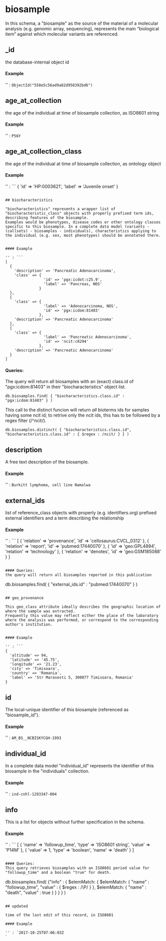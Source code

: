 # biosample  

In this schema, a "biosample" as the source of the material of a molecular analysis (e.g. genomic array, sequencing), represents the main “biological item” against which molecular variants are referenced.


## _id

the database-internal object id

#### Example

'' : `ObjectId("558e5c56ad9a82d958392bd6")
`

## age_at_collection

the age of the individual at time of biosample collection, as ISO8601 string

#### Example

'' : `P56Y
`

## age_at_collection_class

the age of the individual at time of biosample collection, as ontology object

#### Example

'' : ```
{
  'id' => 'HP:0003621',
  'label' => 'Juvenile onset'
}

```

## biocharacteristics

"biocharacteristics" represents a wrapper list of "biocharacteristic_class" objects with properly prefixed term ids, describing features of the biosample.
Examples would be phenotypes, disease codes or other ontology classes specific to this biosample. In a complete data model (variants - (callsets) - biosamples - individuals), characteristics applying to the individual (e.g. sex, most phenotypes) should be annotated there.


#### Example

'' : ```
[
  {
    'description' => 'Pancreatic Adenocarcinoma',
    'class' => {
                 'id' => 'pgx:icdot:c25.9',
                 'label' => 'Pancreas, NOS'
               }
  },
  {
    'class' => {
                 'label' => 'Adenocarcinoma, NOS',
                 'id' => 'pgx:icdom:81403'
               },
    'description' => 'Pancreatic Adenocarcinoma'
  },
  {
    'class' => {
                 'label' => 'Pancreatic Adenocarcinoma',
                 'id' => 'ncit:c8294'
               },
    'description' => 'Pancreatic Adenocarcinoma'
  }
]

```

#### Queries:
The query will return all biosamples with an (exact) class.id of "pgx:icdom:81403" in their "biocharacteristics" object list.

```
db.biosamples.find( { "biocharacteristics.class.id" : "pgx:icdom:81403" } )
```

This call to the distinct funcion will return *all* bioterms ids for samples having some ncit id; to retrive only the ncit ids, this has to be followed by a regex filter (/^ncit/).

```
db.biosamples.distinct( { "biocharacteristics.class.id", "biocharacteristics.class.id" : { $regex : /ncit/ } } )
```

## description

A free text description of the biosample.

#### Example

'' : `Burkitt lymphoma, cell line Namalwa
`

## external_ids

list of reference_class objects with properly (e.g. identifiers.org) prefixed external identifiers and a term describing the relationship

#### Example

'' : ```
[
  {
    'relation' => 'provenance',
    'id' => 'cellosaurus:CVCL_0312'
  },
  {
    'relation' => 'report',
    'id' => 'pubmed:17440070'
  },
  {
    'id' => 'geo:GPL4894',
    'relation' => 'technology'
  },
  {
    'relation' => 'denotes',
    'id' => 'geo:GSM185088'
  }
]

```

#### Queries:
the query will return all biosamples reported in this publication
```
db.biosamples.find( { "external_ids.id" : "pubmed:17440070" } )
```

## geo_provenance

This geo_class attribute ideally describes the geographic location of where the sample was extracted.
Frequently this value may reflect either the place of the laboratory where the analysis was performed, or correspond to the corresponding author's institution.


#### Example

'' : ```
{
  'altitude' => 94,
  'latitude' => '45.75',
  'longitude' => '21.23',
  'city' => 'Timisoara',
  'country' => 'Romania',
  'label' => 'Str Marasesti 5, 300077 Timisoara, Romania'
}

```

## id

The local-unique identifier of this biosample (referenced as "biosample_id").

#### Example

'' : `AM_BS__NCBISKYCGH-1993
`

## individual_id

In a complete data model "individual_id" represents the identifier of this biosample in the "individuals" collection.


#### Example

'' : `ind-cnhl-1293347-004
`

## info

This is a list for objects without further specification in the schema.


#### Example

'' : ```
[
  {
    'name' => 'followup_time',
    'type' => 'ISO8601 string',
    'value' => 'P14M'
  },
  {
    'value' => 1,
    'type' => 'boolean',
    'name' => 'death'
  }
]

```

#### Queries:
This query retrieves biosamples with an ISO8601 period value for "followup_time" and a boolean "true" for death.

```
db.biosamples.find( {"info" : { $elemMatch: { $elemMatch: { "name" : "followup_time", "value" : { $regex : /\P/ } }, $elemMatch: { "name" : "death", "value" : true } } } } )
```

## updated

time of the last edit of this record, in ISO8601

#### Example

'' : `2017-10-25T07:06:03Z
`

